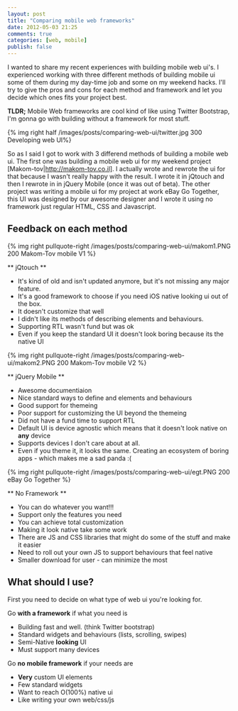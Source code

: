```yaml
---
layout: post
title: "Comparing mobile web frameworks"
date: 2012-05-03 21:25
comments: true
categories: [web, mobile]
publish: false
---
```


I wanted to share my recent experiences with building mobile web ui's.
I experienced working with three different methods of building mobile ui some of them during my day-time job and some on my weekend hacks.
I'll try to give the pros and cons for each method and framework and let you decide which ones fits your project best.

**TLDR;** Mobile Web frameworks are cool kind of like using Twitter Bootstrap, I'm gonna go with building without a framework for most stuff.

{% img right half /images/posts/comparing-web-ui/twitter.jpg 300 Developing web UI%}

So as I said I got to work with 3 differend methods of building a mobile web ui.
The first one was building a mobile web ui for my weekend project [Makom-tov|http://makom-tov.co.il].
I actually wrote and rewrote the ui for that because I wasn't really happy with the result.
I wrote it in jQtouch and then I rewrote in in jQuery Mobile (once it was out of beta).
The other project was writing a mobile ui for my project at work eBay Go Together, this UI was designed by our awesome
 designer and I wrote it using no framework just regular HTML, CSS and Javascript.


Feedback on each method
----

{% img right pullquote-right /images/posts/comparing-web-ui/makom1.PNG 200 Makom-Tov mobile V1 %}

** jQtouch **

* It's kind of old and isn't updated anymore, but it's not missing any major feature.
* It's a good framework to choose if you need iOS native looking ui out of the box.
* It doesn't customize that well
* I didn't like its methods of describing elements and behaviours.
* Supporting RTL wasn't fund but was ok
* Even if you keep the standard UI it doesn't look boring because its the native UI

{% img right pullquote-right /images/posts/comparing-web-ui/makom2.PNG 200 Makom-Tov mobile V2 %}

** jQuery Mobile **

* Awesome documentiaion
* Nice standard ways to define and elements and behaviours
* Good support for themeing
* Poor support for customizing the UI beyond the themeing
* Did not have a fund time to support RTL
* Default UI is device agnostic which means that it doesn't look native on **any** device
* Supports devices I don't care about at all.
* Even if you theme it, it looks the same. Creating an ecosystem of boring apps - which makes me a sad panda :(

{% img right pullquote-right /images/posts/comparing-web-ui/egt.PNG 200 eBay Go Together %}

** No Framework **

* You can do whatever you want!!!
* Support only the features you need
* You can achieve total customization
* Making it look native take some work
* There are JS and CSS libraries that might do some of the stuff and make it easier
* Need to roll out your own JS to support behaviours that feel native
* Smaller download for user - can minimize the most

What should I use?
-----

First you need to decide on what type of web ui you're looking for.

Go **with a framework** if what you need is

* Building fast and well. (think Twitter bootstrap)
* Standard widgets and behaviours (lists, scrolling, swipes)
* Semi-Native **looking** UI
* Must support many devices

Go **no mobile framework** if your needs are

* **Very** custom UI elements
* Few standard widgets
* Want to reach O(100%) native ui
* Like writing your own web/css/js


